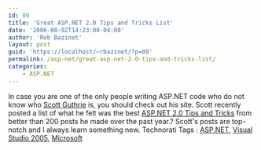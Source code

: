 ```yaml
---
id: 89
title: 'Great ASP.NET 2.0 Tips and Tricks List'
date: '2006-08-02T14:23:00-04:00'
author: 'Rob Bazinet'
layout: post
guid: 'https://localhost/~rbazinet/?p=89'
permalink: /asp-net/great-asp-net-2-0-tips-and-tricks-list/
categories:
    - ASP.NET
---
```


In case you are one of the only people writing ASP.NET code who do not know who [Scott Guthrie](https://weblogs.asp.net/scottgu/default.aspx) is, you should check out his site. Scott recently posted a list of what he felt was the best [ASP.NET 2.0 Tips and Tricks](https://weblogs.asp.net/scottgu/pages/ASP.NET-2.0-Tips_2C00_-Tricks_2C00_-Recipes-and-Gotchas.aspx) from better than 200 posts he made over the past year.? Scott's posts are top-notch and I always learn something new. Technorati Tags : [ASP.NET](https://technorati.com/tag/ASP.NET), [Visual Studio 2005](https://technorati.com/tag/Visual%20Studio%202005), [Microsoft](https://technorati.com/tag/Microsoft)